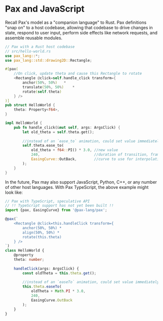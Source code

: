 # Pax and JavaScript

Recall Pax's model as a "companion language" to Rust.  Pax definitions "snap on" to a host codebase, allowing that codebase to drive changes in state, respond to user input, perform side effects like network requests, and assemble reusable modules.

```rust
// Pax with a Rust host codebase
// src/hello-world.rs
use pax_lang::*;
use pax_lang::std::drawing2D::Rectangle;

#[pax(
    //On click, update theta and cause this Rectangle to rotate
    <Rectangle @click=self.handle_click transform={
        anchor(50%, 50%)   * 
        translate(50%, 50%)    * 
        rotate(self.theta) 
    } />
)]
pub struct HelloWorld {
    theta: Property<f64>,
}

impl HelloWorld {
    pub fn handle_click(&mut self, args: ArgsClick) {
        let old_theta = self.theta.get();
        
        //instead of an `ease_to` animation, could set value immediately with `self.theta.set(...)`
        self.theta.ease_to(
            old_theta + f64::PI() * 3.0, //new value
            240,                         //duration of transition, frames
            EasingCurve::OutBack,        //curve to use for interpolation 
        );
    }
}
```

In the future, Pax may also support JavaScript, Python, C++, or any number of other host languages.  With Pax TypeScript, the above example might look like:

```typescript
// Pax with TypeScript, speculative API
// !! TypeScript support has not yet been built !!
import {pax, EasingCurve} from '@pax-lang/pax';

@pax(`
    <Rectangle @click=this.handleClick transform={
        anchor(50%, 50%) *
        align(50%, 50%) *
        rotate(this.theta)
    } />
`)
class HelloWorld {
    @property
    theta: number;
    
    handleClick(args: ArgsClick) {
        const oldTheta = this.theta.get();
        
        //instead of an `easeTo` animation, could set value immediately with `self.theta.set(...)`
        this.theta.easeTo(
            oldTheta + Math.PI * 3.0,
            240,
            EasingCurve.OutBack
        );
    }
}

```